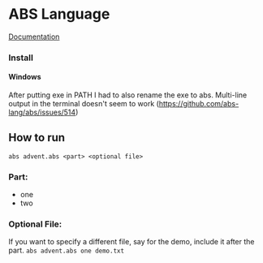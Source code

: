 # ABS Language
[Documentation](https://www.abs-lang.org/docs/)

###  Install

#### Windows
After putting exe in PATH I had to also rename the exe to abs. Multi-line output in the terminal doesn't seem to work (https://github.com/abs-lang/abs/issues/514)

## How to run
`abs advent.abs <part> <optional file>`

### Part:
 - one
 - two

### Optional File:
If you want to specify a different file, say for the demo, include it after the part.
`abs advent.abs one demo.txt`
